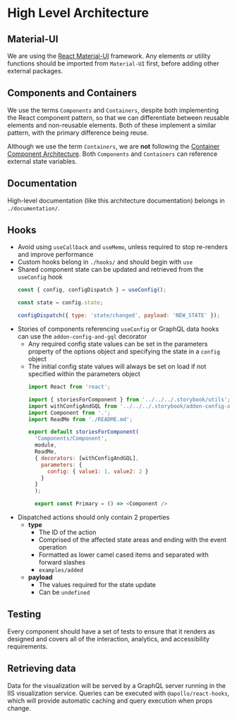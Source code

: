 # High Level Architecture

## Material-UI

We are using the [React Material-UI](https://material-ui.com/) framework.
Any elements or utility functions should be imported from `Material-UI` first,
before adding other external packages.

## Components and Containers

We use the terms `Components` and `Containers`, despite both implementing the
React component pattern, so that we can differentiate between reusable elements
and non-reusable elements. Both of these implement a similar pattern,
with the primary difference being reuse.

Although we use the term `Containers`, we are **not** following the [Container Component Architecture](https://medium.com/@dan_abramov/smart-and-dumb-components-7ca2f9a7c7d0#.4rmjqneiw).
Both `Components` and `Containers` can reference external state variables.

## Documentation

High-level documentation (like this architecture documentation) belongs in
`./documentation/`.

## Hooks

- Avoid using `useCallback` and `useMemo`, unless required to stop re-renders and improve performance
- Custom hooks belong in `./hooks/` and should begin with `use`
- Shared component state can be updated and retrieved from the `useConfig` hook
  ```js
  const { config, configDispatch } = useConfig();

  const state = config.state;

  configDispatch({ type: 'state/changed', payload: 'NEW_STATE' });
  ```
- Stories of components referencing `useConfig` or GraphQL data hooks can use the `addon-config-and-gql` decorator
  - Any required config state values can be set in the parameters property of the options object and specifying the state in a `config` object
  - The initial config state values will always be set on load if not specified within the parameters object
    ```js
    import React from 'react';

    import { storiesForComponent } from '../../../.storybook/utils';
    import withConfigAndGQL from '../../../.storybook/addon-config-and-gql';
    import Component from '.';
    import ReadMe from './README.md';

    export default storiesForComponent(
      'Components/Component', 
      module, 
      ReadMe, 
      { decorators: [withConfigAndGQL],
        parameters: {
          config: { value1: 1, value2: 2 }
        }
      }
      );

      export const Primary = () => <Component />

    ```
- Dispatched actions should only contain 2 properties
  - **type**
    - The ID of the action
    - Comprised of the affected state areas and ending with the event operation
    - Formatted as lower camel cased items and separated with forward slashes
    - `examples/added`
  - **payload**
    - The values required for the state update
    - Can be `undefined`

## Testing

Every component should have a set of tests to ensure that it renders as designed
and covers all of the interaction, analytics, and accessibility requirements.

## Retrieving data

Data for the visualization will be served by a GraphQL server running in the IIS
visualization service. Queries can be executed with `@apollo/react-hooks`, which will
provide automatic caching and query execution when props change.
